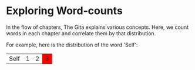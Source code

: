 # Exploring Word-counts
In the flow of chapters, The Gita explains various concepts.
Here, we count words in each chapter and correlate them by that distribution.

For example, here is the distribution of the word 'Self':
<table>
<tr><td>Self</td><td>1</td><td>2</td><td style="background-color:red">3</td></tr>
</table>